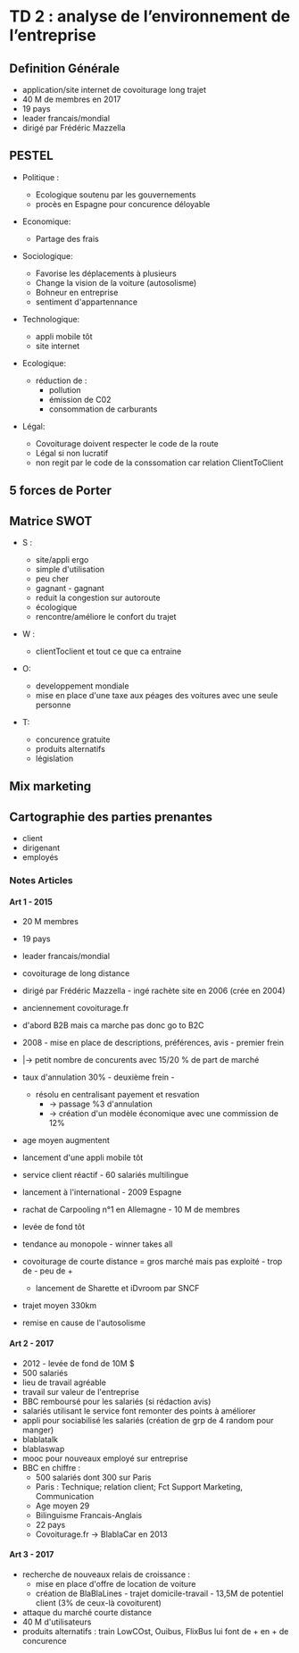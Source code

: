# TD 2 : analyse de l’environnement de l’entreprise


## Definition Générale
* application/site internet de covoiturage long trajet
* 40 M de membres en 2017
* 19 pays
* leader francais/mondial
* dirigé par Frédéric Mazzella

## PESTEL
* Politique :
	* Ecologique soutenu par les gouvernements
	* procès en Espagne pour concurence déloyable
		
* Economique:
	* Partage des frais
		
* Sociologique:
	* Favorise les déplacements à plusieurs
	* Change la vision de la voiture (autosolisme)
	* Bohneur en entreprise
	* sentiment d'appartennance

* Technologique:
	* appli mobile tôt
	* site internet
	
* Ecologique:
	* réduction de :
		* pollution
		* émission de C02
		* consommation de carburants

* Légal:
	* Covoiturage doivent respecter le code de la route
	* Légal si non lucratif
	* non regit par le code de la conssomation car relation ClientToClient

## 5 forces de Porter



## Matrice SWOT
* S :
	* site/appli ergo
	* simple d'utilisation
	* peu cher
	* gagnant - gagnant
	* reduit la congestion sur autoroute
	* écologique
	* rencontre/améliore le confort du trajet
	
* W :
	* clientToclient et tout ce que ca entraine
		
* O:
	* developpement mondiale
	* mise en place d'une taxe aux péages des voitures avec une seule personne
	
* T:
	* concurence gratuite
	* produits alternatifs
	* législation

## Mix marketing

## Cartographie des parties prenantes

* client
* dirigenant
* employés

### Notes Articles

#### Art 1 - 2015 
* 20 M membres
* 19 pays
* leader francais/mondial
* covoiturage de long distance
* dirigé par Frédéric Mazzella - ingé rachète site en 2006 (crée en 2004)
* anciennement covoiturage.fr

* d'abord B2B mais ca marche pas donc go to B2C
* 2008 - mise en place de descriptions, préférences, avis - premier frein
* |-> petit nombre de concurents avec 15/20 % de part de marché
* taux d'annulation 30% - deuxième frein - 
	* résolu en centralisant payement et resvation 
		* -> passage %3 d'annulation 
		* -> création d'un modèle économique avec une commission de 12%
* age moyen augmentent
* lancement d'une appli mobile tôt
* service client réactif - 60 salariés multilingue
* lancement à l'international - 2009 Espagne
* rachat de Carpooling n°1 en Allemagne - 10 M de membres
* levée de fond tôt
* tendance au monopole - winner takes all
* covoiturage de courte distance = gros marché mais pas exploité - trop de - peu de +
	* lancement de Sharette et iDvroom par SNCF
* trajet moyen 330km
* remise en cause de l'autosolisme

#### Art 2 - 2017
* 2012 - levée de fond de 10M $
* 500 salariés
* lieu de travail agréable
* travail sur valeur de l'entreprise
* BBC remboursé pour les salariés (si rédaction avis)
* salariés utilisant le service font remonter des points à améliorer
* appli pour sociabilisé les salariés (création de grp de 4 random pour manger)
* blablatalk
* blablaswap
* mooc pour nouveaux employé sur entreprise
* BBC en chiffre :
	* 500 salariés dont 300 sur Paris
	* Paris : Technique; relation client; Fct Support Marketing, Communication
	* Age moyen 29
	* Bilinguisme Francais-Anglais
	* 22 pays
	* Covoiturage.fr -> BlablaCar en 2013
	
#### Art 3 - 2017
* recherche de nouveaux relais de croissance :
	* mise en place d'offre de location de voiture
	* création de BlaBlaLines - trajet domicile-travail - 13,5M de potentiel client (3% de ceux-là covoiturent)
* attaque du marché courte distance
* 40 M d'utilisateurs
* produits alternatifs : train LowCOst, Ouibus, FlixBus lui font de + en + de concurence
